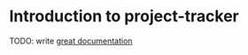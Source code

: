 # Introduction to project-tracker

TODO: write [great documentation](http://jacobian.org/writing/what-to-write/)
